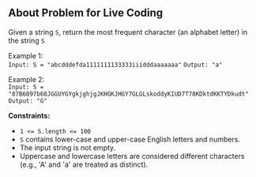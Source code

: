 ## About Problem for Live Coding

<p>
Given a string <code>S</code>, return the most frequent character (an alphabet letter) in the string <code>S</code>
</p>

<p>
Example 1: </br>
<code>Input: S = "abcdddefda1111111133333iiidddaaaaaaa"</code>
<code>Output: "a"</code>
</p>

<p>
Example 2: </br>
<code>Input: S = "87B6897b68JGGUYGYgkjghjgJKHGKJHGY7GLGLskoddyKIUD7T78KDktdKKTYDkudt"</code>
<code>Output: "G"</code>
</p>

<b>Constraints:</b>
<p>
<ul>
    <li>
        <code>1 <= S.length <= 100</code>
    </li>
    <li>
        <code>S</code> contains lower-case and upper-case English letters and numbers.
    </li>
    <li>
        The input string is not empty.
    </li>
    <li>
        Uppercase and lowercase letters are considered different characters (e.g., 'A' and 'a' are treated as distinct).
    </li>


<ul>
</p>

